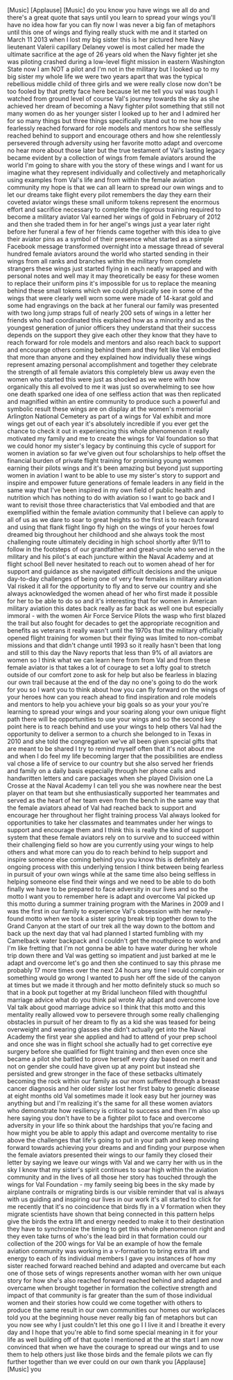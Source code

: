 
[Music]
[Applause]
[Music]
do you know you have wings we all do and
there&#39;s a great quote that says until
you learn to spread your wings you&#39;ll
have no idea how far you can fly now I
was never a big fan of metaphors until
this one of wings and flying really
stuck with me and it started on March 11
2013
when I lost my big sister this is her
pictured here Navy lieutenant Valerii
capillary Delaney vowel is most called
her made the ultimate sacrifice at the
age of 26 years old when the Navy
fighter jet she was piloting crashed
during a low-level flight mission in
eastern Washington State now I am NOT a
pilot and I&#39;m not in the military but I
looked up to my big sister my whole life
we were two years apart that was the
typical rebellious middle child of three
girls and we were really close now don&#39;t
be too fooled by that pretty face here
because let me tell you val was tough I
watched from ground level of course
Val&#39;s journey towards the sky as she
achieved her dream of becoming a Navy
fighter pilot something that still not
many women do as her younger sister I
looked up to her and I admired her for
so many things but three things
specifically stand out to me how she
fearlessly reached forward for role
models and mentors how she selflessly
reached behind to support and encourage
others and how she relentlessly
persevered through adversity using her
favorite motto adapt and overcome
no hear more about those later but the
true testament of Val&#39;s lasting legacy
became evident by a collection of wings
from female aviators around the world
I&#39;m going to share with you the story of
these wings and I want for us
imagine what they represent individually
and collectively and metaphorically
using examples from Val&#39;s life and from
within the female aviation community my
hope is that we can all learn to spread
our own wings and to let our dreams take
flight
every pilot remembers the day they earn
their coveted aviator wings these small
uniform tokens represent the enormous
effort and sacrifice necessary to
complete the rigorous training required
to become a military aviator Val earned
her wings of gold in February of 2012
and then she traded them in for her
angel&#39;s wings just a year later right
before her funeral a few of her friends
came together with this idea to give
their aviator pins as a symbol of their
presence what started as a simple
Facebook message transformed overnight
into a message thread of several hundred
female aviators around the world who
started sending in their wings from all
ranks and branches within the military
from complete strangers these wings just
started flying in each neatly wrapped
and with personal notes and well may it
may theoretically be easy for these
women to replace their uniform pins it&#39;s
impossible for us to replace the meaning
behind these small tokens which we could
physically see in some of the wings that
were clearly well worn some were made of
14-karat gold and some had engravings on
the back at her funeral our family was
presented with two long jump straps full
of nearly 200 sets of wings in a letter
her friends who had coordinated this
explained how as a minority and as the
youngest generation of junior officers
they understand that their success
depends on the
support they give each other they know
that they have to reach forward for role
models and mentors and also reach back
to support and encourage others coming
behind them and they felt like Val
embodied that more than anyone and they
explained how individually these wings
represent amazing personal
accomplishment and together they
celebrate the strength of all female
aviators this completely blew us away
even the women who started this were
just as shocked as we were with how
organically this all evolved to me it
was just so overwhelming to see how one
death sparked one idea of one selfless
action that was then replicated and
magnified within an entire community to
produce such a powerful and symbolic
result these wings are on display at the
women&#39;s memorial Arlington National
Cemetery as part of a wings for Val
exhibit and more wings get out of each
year it&#39;s absolutely incredible if you
ever get the chance to check it out in
experiencing this whole phenomenon it
really motivated my family and me to
create the wings for Val foundation so
that we could honor my sister&#39;s legacy
by continuing this cycle of support for
women in aviation
so far we&#39;ve given out four scholarships
to help offset the financial burden of
private flight training for promising
young women earning their pilots wings
and it&#39;s been amazing but beyond just
supporting women in aviation I want to
be able to use my sister&#39;s story to
support and inspire and empower future
generations of female leaders in any
field in the same way that I&#39;ve been
inspired in my own field of public
health and nutrition which has nothing
to do with aviation so I want to go back
and I want to revisit those three
characteristics that Val embodied and
that are exemplified within the female
aviation community that I believe can
apply to all of us as we dare to soar to
great heights so the first is to reach
forward and using that flank flight
lingo fly high on the wings of your
heroes fowl dreamed big throughout her
childhood and she always took the most
challenging route ultimately deciding in
high school shortly after 9/11 to follow
in the footsteps of our grandfather and
great-uncle who served in the military
and his pilot&#39;s at each juncture within
the Naval Academy and at flight school
Bell never hesitated to reach out to
women ahead of her for support and
guidance as she navigated difficult
decisions and the unique day-to-day
challenges of being one of very few
females in military aviation Val risked
it all for the opportunity to fly and to
serve our country and she always
acknowledged the women ahead of her who
first made it possible for her to be
able to do so and it&#39;s interesting that
for women in American military aviation
this dates back really as far back as
well one but especially immoral - with
the women Air Force Service Pilots the
wasp who first blazed the trail but also
fought for decades to get the
appropriate recognition and benefits as
veterans it really wasn&#39;t until the
1970s that the military officially
opened flight training for women but
their flying was limited to non-combat
missions and that didn&#39;t change until
1993 so it really hasn&#39;t been that long
and still to this day the Navy reports
that less than 9% of all aviators are
women so I think what we can learn here
from from Val and from these female
aviator
is that takes a lot of courage to set a
lofty goal to stretch outside of our
comfort zone
to ask for help but also be fearless in
blazing our own trail because at the end
of the day no one&#39;s going to do the work
for you so I want you to think about how
you can fly forward on the wings of your
heroes how can you reach ahead to find
inspiration and role models and mentors
to help you achieve your big goals so as
your your you&#39;re learning to spread your
wings and your soaring along your own
unique flight path there will be
opportunities to use your wings and so
the second key point here is to reach
behind and use your wings to help others
Val had the opportunity to deliver a
sermon to a church she belonged to in
Texas in 2010 and she told the
congregation we&#39;ve all been given
special gifts that are meant to be
shared I try to remind myself often that
it&#39;s not about me and when I do feel my
life becoming larger that the
possibilities are endless
val chose a life of service to our
country but she also served her friends
and family on a daily basis especially
through her phone calls and handwritten
letters and care packages when she
played Division one La Crosse at the
Naval Academy I can tell you she was
nowhere near the best player on that
team but she enthusiastically supported
her teammates and served as the heart of
her team even from the bench in the same
way that the female aviators ahead of
Val had reached back to support and
encourage her throughout her flight
training process Val always looked for
opportunities to take her classmates and
teammates under her wings to support and
encourage them and I think this is
really the kind of support system that
these female aviators rely on to survive
and to succeed within their challenging
field so how are you currently using
your wings to help others and what more
can you do to reach behind to help
support and inspire someone else coming
behind you you know this is definitely
an ongoing process with this underlying
tension I think between being fearless
in pursuit of your own wings while at
the same time also being selfless in
helping someone else find their wings
and we need to be able to do both
finally we have to be prepared to face
adversity in our lives and so the motto
I want you to remember here is adapt and
overcome
Val picked up this motto during a summer
training program with the Marines in
2009 and I was the first in our family
to experience Val&#39;s obsession with her
newly-found motto when we took a sister
spring break trip together down to the
Grand Canyon at the start of our trek
all the way down to the bottom and back
up the next day that val had planned I
started fumbling with my Camelback water
backpack and I couldn&#39;t get the
mouthpiece to work and I&#39;m like fretting
that I&#39;m not gonna be able to have water
during her whole trip down there and Val
was getting so impatient and just barked
at me
le adapt and overcome let&#39;s go and then
she continued to say this phrase
me probably 17 more times over the next
24 hours any time I would complain or
something would go wrong I wanted to
push her off the side of the canyon at
times but we made it through and her
motto definitely stuck so much so that
in a book put together at my Bridal
luncheon filled with thoughtful marriage
advice what do you think pal wrote Aly
adapt and overcome
love Val talk about good marriage advice
so I think that this motto and this
mentality really allowed vow to
persevere through some really
challenging obstacles in pursuit of her
dream to fly as a kid she was teased for
being overweight and wearing glasses she
didn&#39;t actually get into the Naval
Academy the first year she applied and
had to attend of your prep school and
once she was in flight school she
actually had to get corrective eye
surgery before she qualified for flight
training and then even once she became a
pilot she battled to prove herself every
day based on merit and not on gender she
could have given up at any point but
instead she persisted and grew stronger
in the face of these setbacks ultimately
becoming the rock within our family as
our mom suffered through a breast cancer
diagnosis and her older sister lost her
first baby to genetic disease at eight
months old Val sometimes made it look
easy but her journey was anything but
and I&#39;m realizing it&#39;s the same for all
these women aviators who demonstrate how
resiliency is critical to success and
then I&#39;m also up here saying you don&#39;t
have to be a fighter pilot to face and
overcome adversity in your life so think
about the hardships that you&#39;re facing
and how might you be able to apply this
adapt and overcome mentality to rise
above the challenges that life&#39;s going
to put in your path and keep moving
forward towards achieving your dreams
and and finding your purpose when the
female aviators presented their wings to
our family they closed their
letter by saying we leave our wings with
Val and we carry her with us in the sky
I know that my sister&#39;s spirit continues
to soar high within the aviation
community and in the lives of all those
her story has touched through the wings
for Val Foundation - my family seeing
big bees in the sky made by airplane
contrails or migrating birds is our
visible reminder that val is always with
us guiding and inspiring our lives in
our work it&#39;s all started to click for
me recently that it&#39;s no coincidence
that birds fly in a V formation when
they migrate scientists have shown that
being connected in this pattern helps
give the birds the extra lift and energy
needed to make it to their destination
they have to synchronize the timing to
get this whole phenomenon right and they
even take turns of who&#39;s the lead bird
in that formation could our collection
of the 200 wings for Val be an example
of how the female aviation community was
working in a v-formation to bring extra
lift and energy to each of its
individual members I gave you instances
of how my sister reached forward reached
behind and adapted and overcame but each
one of those sets of wings represents
another woman with her own unique story
for how she&#39;s also reached forward
reached behind and adapted and overcame
when brought together in formation the
collective strength and impact of that
community is far greater than the sum of
those individual women and their stories
how could we come together with others
to produce the same result in our own
communities our homes our workplaces
told you at the beginning house never
really big fan of metaphors but can you
now
see why I just couldn&#39;t let this one go
I I live it and I breathe it every day
and I hope that you&#39;re able to find some
special meaning in it for your life as
well building off of that quote I
mentioned at the at the start I am now
convinced that when we have the courage
to spread our wings and to use them to
help others just like those birds and
the female pilots we can fly further
together than we ever could on our own
thank you
[Applause]
[Music]
you
